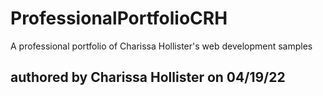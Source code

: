 # ProfessionalPortfolioCRH
A professional portfolio of Charissa Hollister's web development samples

## authored by Charissa Hollister on 04/19/22


